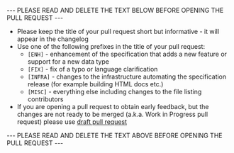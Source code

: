 --- PLEASE READ AND DELETE THE TEXT BELOW BEFORE OPENING THE PULL REQUEST ---

- Please keep the title of your pull request short but informative - it will 
  appear in the changelog
- Use one of the following prefixes in the title of your pull request:
  - `[ENH]` - enhancement of the specification that adds a new feature or 
    support for a new data type
  - `[FIX]` - fix of a typo or language clarification
  - `[INFRA]` - changes to the infrastructure automating the specification 
    release (for example building HTML docs etc.)
  - `[MISC]` - everything else including changes to the file listing 
    contributors
- If you are opening a pull request to obtain early feedback, but the changes 
  are not ready to be merged (a.k.a. Work in Progress pull request) please 
  use [draft pull request](https://github.blog/2019-02-14-introducing-draft-pull-requests/)

--- PLEASE READ AND DELETE THE TEXT ABOVE BEFORE OPENING THE PULL REQUEST ---